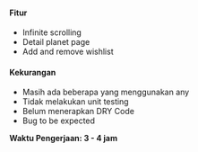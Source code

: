 #### Fitur

- Infinite scrolling
- Detail planet page
- Add and remove wishlist

#### Kekurangan

- Masih ada beberapa yang menggunakan any
- Tidak melakukan unit testing
- Belum menerapkan DRY Code
- Bug to be expected

**Waktu Pengerjaan: 3 - 4 jam**
